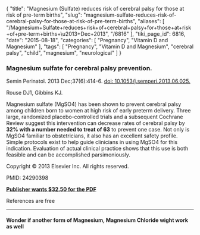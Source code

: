 {
    "title": "Magnesium (Sulfate) reduces risk of cerebral palsy for those at risk of pre-term births",
    "slug": "magnesium-sulfate-reduces-risk-of-cerebral-palsy-for-those-at-risk-of-pre-term-births",
    "aliases": [
        "/Magnesium+Sulfate+reduces+risk+of+cerebral+palsy+for+those+at+risk+of+pre-term+births+\u2013+Dec+2013",
        "/6816"
    ],
    "tiki_page_id": 6816,
    "date": "2015-08-18",
    "categories": [
        "Pregnancy",
        "Vitamin D and Magnesium"
    ],
    "tags": [
        "Pregnancy",
        "Vitamin D and Magnesium",
        "cerebral palsy",
        "child",
        "magnesium",
        "neurological"
    ]
}


### Magnesium sulfate for cerebral palsy prevention.

Semin Perinatol. 2013 Dec;37(6):414-6. [doi: 10.1053/j.semperi.2013.06.025.](https://doi.org/10.1053/j.semperi.2013.06.025.)

Rouse DJ1, Gibbins KJ.

Magnesium sulfate (MgSO4) has been shown to prevent cerebral palsy among children born to women at high risk of early preterm delivery. Three large, randomized placebo-controlled trials and a subsequent Cochrane Review suggest this intervention can decrease rates of cerebral palsy by  **32% with a number needed to treat of 63**  to prevent one case. Not only is MgSO4 familiar to obstetricians, it also has an excellent safety profile. Simple protocols exist to help guide clinicians in using MgSO4 for this indication. Evaluation of actual clinical practice shows that this use is both feasible and can be accomplished parsimoniously.

Copyright © 2013 Elsevier Inc. All rights reserved.

PMID: 24290398

 **[Publisher wants $32.50 for the PDF](http://www.seminperinat.com/article/S0146-0005(13)00090-6/abstract)** 

References are free

---

#### Wonder if another form of Magnesium, Magnesium Chloride wight work as well